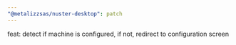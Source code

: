 ```yaml
---
"@metalizzsas/nuster-desktop": patch
---
```


feat: detect if machine is configured, if not, redirect to configuration screen
